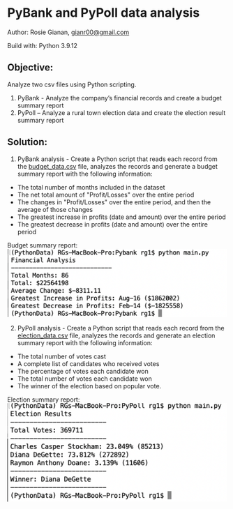 # PyBank and PyPoll data analysis 

Author: Rosie Gianan, gianr00@gmail.com

Build with: Python 3.9.12

## Objective:
Analyze two csv files using Python scripting. 
1.    PyBank - Analyze the company’s financial records and create a budget summary report
2.    PyPoll – Analyze a rural town election data and create the election result summary report

## Solution:
1.    PyBank analysis - Create a Python script that reads each record from the [budget_data.csv](PyBank/Resources/budget_data.csv) file, analyzes the records and generate a budget summary report with the following information:
-    The total number of months included in the dataset
-    The net total amount of "Profit/Losses" over the entire period
-    The changes in "Profit/Losses" over the entire period, and then the average of those changes
-    The greatest increase in profits (date and amount) over the entire period
-    The greatest decrease in profits (date and amount) over the entire period

Budget summary report:
<img src="PyBank/analysis/budget_summary.png" width="600">

 
2.    PyPoll analysis - Create a Python script that reads each record from the [election_data.csv](PyPoll/Resources/election_data.csv) file, analyzes the records and generate an election summary report with the following information:
-    The total number of votes cast
-    A complete list of candidates who received votes
-    The percentage of votes each candidate won
-    The total number of votes each candidate won
-    The winner of the election based on popular vote.

Election summary report:
<img src="PyPoll/analysis/election_summary.png" width="600">

